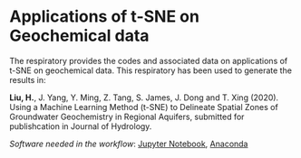 # Applications of t-SNE on Geochemical data

The respiratory provides the codes and associated data on applications of t-SNE on geochemical data. This respiratory has been used to generate the results in: 

**Liu, H.**, J. Yang, Y. Ming, Z. Tang, S. James, J. Dong and T. Xing (2020). Using a Machine Learning Method (t-SNE) to Delineate Spatial Zones of Groundwater Geochemistry in Regional Aquifers, submitted for publishcation in Journal of Hydrology. 

*Software needed in the workflow*: [Jupyter Notebook](https://jupyter.org), [Anaconda](https://www.anaconda.com)
